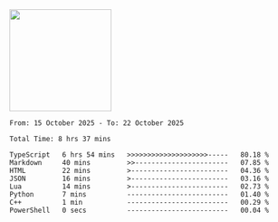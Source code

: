 <img height="180em" src="https://github-readme-stats-eight-theta.vercel.app/api?username=bkundev&show_icons=true&theme=radical&include_all_commits=true&count_private=true"/>
<!--START_SECTION:waka-->

```all_time
From: 15 October 2025 - To: 22 October 2025

Total Time: 8 hrs 37 mins

TypeScript   6 hrs 54 mins   >>>>>>>>>>>>>>>>>>>>-----   80.18 %
Markdown     40 mins         >>-----------------------   07.85 %
HTML         22 mins         >------------------------   04.36 %
JSON         16 mins         >------------------------   03.16 %
Lua          14 mins         >------------------------   02.73 %
Python       7 mins          -------------------------   01.40 %
C++          1 min           -------------------------   00.29 %
PowerShell   0 secs          -------------------------   00.04 %
```

<!--END_SECTION:waka-->
